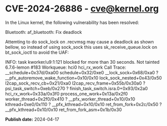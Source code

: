 # CVE-2024-26886 - cve@kernel.org

In the Linux kernel, the following vulnerability has been resolved:

Bluetooth: af_bluetooth: Fix deadlock

Attemting to do sock_lock on .recvmsg may cause a deadlock as shown
bellow, so instead of using sock_sock this uses sk_receive_queue.lock
on bt_sock_ioctl to avoid the UAF:

INFO: task kworker/u9:1:121 blocked for more than 30 seconds.
      Not tainted 6.7.6-lemon #183
Workqueue: hci0 hci_rx_work
Call Trace:
 <TASK>
 __schedule+0x37d/0xa00
 schedule+0x32/0xe0
 __lock_sock+0x68/0xa0
 ? __pfx_autoremove_wake_function+0x10/0x10
 lock_sock_nested+0x43/0x50
 l2cap_sock_recv_cb+0x21/0xa0
 l2cap_recv_frame+0x55b/0x30a0
 ? psi_task_switch+0xeb/0x270
 ? finish_task_switch.isra.0+0x93/0x2a0
 hci_rx_work+0x33a/0x3f0
 process_one_work+0x13a/0x2f0
 worker_thread+0x2f0/0x410
 ? __pfx_worker_thread+0x10/0x10
 kthread+0xe0/0x110
 ? __pfx_kthread+0x10/0x10
 ret_from_fork+0x2c/0x50
 ? __pfx_kthread+0x10/0x10
 ret_from_fork_asm+0x1b/0x30
 </TASK>

**Publish date:** 2024-04-17
